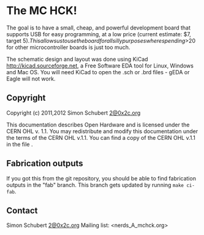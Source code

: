 The MC HCK!
===========

The goal is to have a small, cheap, and powerful development board
that supports USB for easy programming, at a low price (current
estimate: $7, target $5). This allows us to use the board for all
silly purposes where spending >$20 for other microcontroller boards is
just too much.

The schematic design and layout was done using KiCad <http://kicad.sourceforge.net>,
a Free Software EDA tool for Linux, Windows and Mac OS.  You will need
KiCad to open the .sch or .brd files - gEDA or Eagle will not work.


Copyright
---------

Copyright (c) 2011,2012 Simon Schubert <2@0x2c.org>

This documentation describes Open Hardware and is licensed under the
CERN OHL v. 1.1.  You may redistribute and modify this documentation
under the terms of the CERN OHL v.1.1.  You can find a copy of the
CERN OHL v.1.1 in the file <LICENSE>.


Fabrication outputs
-------------------

If you got this from the git repository, you should be able to find
fabrication outputs in the "fab" branch.  This branch gets updated by
running `make ci-fab`.


Contact
-------

Simon Schubert <2@0x2c.org>
Mailing list: <nerds_A_mchck.org>
